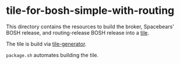 # tile-for-bosh-simple-with-routing

This directory contains the resources to build
the broker, Spacebears' BOSH release, and routing-release BOSH release
into a
[tile](https://docs.pivotal.io/tiledev/tile-structure.html).

The tile is build via
[tile-generator](https://github.com/cf-platform-eng/tile-generator/).

`package.sh` automates building the tile.
